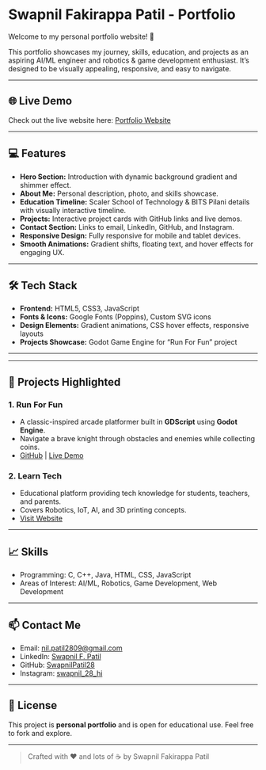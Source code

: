 # Swapnil Fakirappa Patil - Portfolio

Welcome to my personal portfolio website! 🌟

This portfolio showcases my journey, skills, education, and projects as an aspiring AI/ML engineer and robotics & game development enthusiast. It’s designed to be visually appealing, responsive, and easy to navigate.

---

## 🌐 Live Demo

Check out the live website here: [Portfolio Website](https://swapnilpatil28.github.io/Portfolio/)

---

## 💻 Features

- **Hero Section:** Introduction with dynamic background gradient and shimmer effect.  
- **About Me:** Personal description, photo, and skills showcase.  
- **Education Timeline:** Scaler School of Technology & BITS Pilani details with visually interactive timeline.  
- **Projects:** Interactive project cards with GitHub links and live demos.  
- **Contact Section:** Links to email, LinkedIn, GitHub, and Instagram.  
- **Responsive Design:** Fully responsive for mobile and tablet devices.  
- **Smooth Animations:** Gradient shifts, floating text, and hover effects for engaging UX.  

---

## 🛠️ Tech Stack

- **Frontend:** HTML5, CSS3, JavaScript  
- **Fonts & Icons:** Google Fonts (Poppins), Custom SVG icons  
- **Design Elements:** Gradient animations, CSS hover effects, responsive layouts  
- **Projects Showcase:** Godot Game Engine for “Run For Fun” project  

---

---

## 🎯 Projects Highlighted

### 1. Run For Fun
- A classic-inspired arcade platformer built in **GDScript** using **Godot Engine**.  
- Navigate a brave knight through obstacles and enemies while collecting coins.  
- [GitHub](https://github.com/SwapnilPatil28/Run-For-Fun-Game-Dev-Project) | [Live Demo](https://swapnilpatil28.github.io/Run-For-Fun-Game-Dev-Project/)

### 2. Learn Tech
- Educational platform providing tech knowledge for students, teachers, and parents.  
- Covers Robotics, IoT, AI, and 3D printing concepts.  
- [Visit Website](https://sites.google.com/view/learntech-wi)

---

## 📈 Skills

- Programming: C, C++, Java, HTML, CSS, JavaScript  
- Areas of Interest: AI/ML, Robotics, Game Development, Web Development  

---

## 📫 Contact Me

- Email: [nil.patil2809@gmail.com](mailto:nil.patil2809@gmail.com)  
- LinkedIn: [Swapnil F. Patil](https://www.linkedin.com/in/swapnil-f-patil)  
- GitHub: [SwapnilPatil28](https://github.com/SwapnilPatil28)  
- Instagram: [swapnil_28_hi](https://www.instagram.com/swapnil_28_hi)

---

## 📝 License

This project is **personal portfolio** and is open for educational use. Feel free to fork and explore.  

---

> Crafted with ❤️ and lots of ☕ by Swapnil Fakirappa Patil
